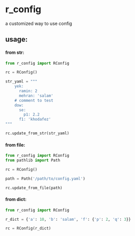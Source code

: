 # r_config

a customized way to use config

## usage:

#### from str:

```python
from r_config import RConfig

rc = RConfig()

str_yaml = """
    yek:
      ramin: 2
      mehran: 'salam'
    # comment to test
    dow:
      se:
        p1: 2.2
      f1: 'khodafez'
"""

rc.update_from_str(str_yaml)

```

#### from file:

```python
from r_config import RConfig
from pathlib import Path

rc = RConfig()

path = Path('/path/to/config.yaml')

rc.update_from_file(path)

```

#### from dict:

```python
from r_config import RConfig

r_dict = {'a': 10, 'b': 'salam', 'f': {'p': 2, 'q': 3}}

rc = RConfig(r_dict)

```